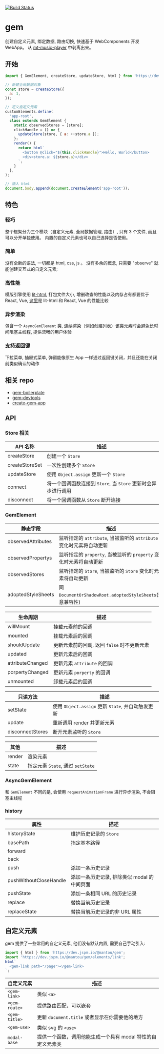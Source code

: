 [![Build Status](https://travis-ci.org/mantou132/gem.svg?branch=master)](https://travis-ci.org/mantou132/gem)

# gem

创建自定义元素, 绑定数据, 路由切换, 快速基于 WebComponents 开发 WebApp。
从 [mt-music-player](https://github.com/mantou132/mt-music-player) 中剥离出来。

## 开始

```js
import { GemElement, createStore, updateStore, html } from 'https://dev.jspm.io/@mantou/gem';

// 新建全局数据对象
const store = createStore({
  a: 1,
});

// 定义自定义元素
customElements.define(
  'app-root',
  class extends GemElement {
    static observedStores = [store];
    clickHandle = () => {
      updateStore(store, { a: ++store.a });
    };
    render() {
      return html`
        <button @click="${this.clickHandle}">Hello, World</button>
        <div>store.a: ${store.a}</div>
      `;
    }
  },
);

// 插入 html
document.body.append(document.createElement('app-root'));
```

## 特色

### 轻巧

整个框架分为三个模块（自定义元素, 全局数据管理, 路由）, 只有 3 个文件, 而且可以分开单独使用。
内置的自定义元素也可以自己选择是否使用。

### 简单

没有全新的语法, 一切都是 html, css, js 。
没有多余的概念, 只需要 "observe" 就能创建交互式的自定义元素;

### 高性能

模版引擎使用 [lit-html](https://github.com/Polymer/lit-html),
打包文件大小, 增删改查的性能以及内存占有都要优于 React, Vue,
[这里](https://rawgit.com/krausest/js-framework-benchmark/master/webdriver-ts-results/table.html)是 lit-html 和 React, Vue 的性能比较

### 异步渲染

包含一个 `AsyncGemElement` 类, 连续渲染（例如创建列表）该类元素时会避免长时间阻塞主线程, 提供流畅的用户体验

### 支持返回键

下拉菜单, 抽屉式菜单, 弹窗能像原生 App 一样通过返回键关闭，并且还能在关闭前类似确认的动作

## 相关 repo

- [gem-boilerplate](https://github.com/mantou132/gem-boilerplate)
- [gem-devtools](https://github.com/mantou132/gem-devtools)
- [create-gem-app](https://github.com/mantou132/create-gem-app)

## API

### Store 相关

| API 名称       | 描述                                                          |
| -------------- | ------------------------------------------------------------- |
| createStore    | 创建一个 `Store`                                              |
| createStoreSet | 一次性创建多个 `Store`                                        |
| updateStore    | 使用 `Object.assign` 更新一个 `Store`                         |
| connect        | 将一个回调函数连接到 `Store`, 当 `Store` 更新时会异步进行调用 |
| disconnect     | 将一个回调函数从 `Store` 断开连接                             |

### GemElement

| 静态字段           | 描述                                                                |
| ------------------ | ------------------------------------------------------------------- |
| observedAttributes | 监听指定的 `attribute`, 当被监听的 `attribute` 变化时元素将自动更新 |
| observedPropertys  | 监听指定的 `property`, 当被监听的 `property` 变化时元素将自动更新   |
| observedStores     | 监听指定的 `Store`, 当被监听的 `Store` 变化时元素将自动更新         |
| adoptedStyleSheets | 同 `DocumentOrShadowRoot.adoptedStyleSheets`(注意兼容性)            |

| 生命周期         | 描述                                        |
| ---------------- | ------------------------------------------- |
| willMount        | 挂载元素前的回调                            |
| mounted          | 挂载元素后的回调                            |
| shouldUpdate     | 更新元素前的回调, 返回 `false` 时不更新元素 |
| updated          | 更新元素后的回调                            |
| attributeChanged | 更新元素 `attribute` 的回调                 |
| porpertyChanged  | 更新元素 `porperty` 的回调                  |
| unmounted        | 卸载元素后的回调                            |

| 只读方法         | 描述                                              |
| ---------------- | ------------------------------------------------- |
| setState         | 使用 `Object.assign` 更新 `State`, 并自动触发更新 |
| update           | 重新调用 render 并更新元素                        |
| disconnectStores | 断开元素监听的 `Store`                            |

| 其他   | 描述                              |
| ------ | --------------------------------- |
| render | 渲染元素                          |
| state  | 指定元素 `State`, 通过 `setState` |

### AsyncGemElement

和 `GemElement` 不同的是, 会使用 `requestAnimationFrame` 进行异步渲染, 不会阻塞主线程

### history

| 属性                   | 描述                                        |
| ---------------------- | ------------------------------------------- |
| historyState           | 维护历史记录的 `Store`                      |
| basePath               | 指定基本路径                                |
| forward                |                                             |
| back                   |                                             |
| push                   | 添加一条历史记录                            |
| pushWithoutCloseHandle | 添加一条历史记录, 排除类似 modal 的中间页面 |
| pushState              | 添加一条相同 URL 的历史记录                 |
| replace                | 替换当前历史记录                            |
| replaceState           | 替换当前历史记录的非 URL 属性               |

## 自定义元素

gem 提供了一些常用的自定义元素, 他们没有默认内置, 需要自己手动引入:

```js
import { html } from 'https://dev.jspm.io/@mantou/gem';
import 'https://dev.jspm.io/@mantou/gem/elements/link';
html`
  <gem-link path="/page"></gem-link>
`;
```

| 自定义元素    | 描述                                                        |
| ------------- | ----------------------------------------------------------- |
| `<gem-link>`  | 类似 `<a>`                                                  |
| `<gem-route>` | 提供路由匹配，可以嵌套                                      |
| `<gem-title>` | 更新 `document.title` 或者显示在你需要他的地方              |
| `<gem-use>`   | 类似 svg 的 `<use>`                                         |
| `modal-base`  | 提供一个函数，调用他能生成一个具有 modal 特性的自定义元素类 |
